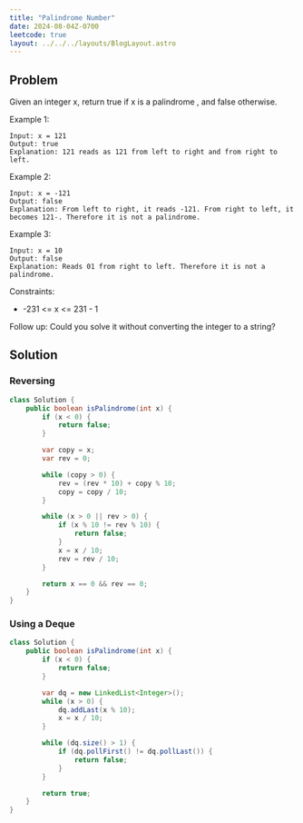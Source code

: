 ```yaml
---
title: "Palindrome Number"
date: 2024-08-04Z-0700
leetcode: true
layout: ../../../layouts/BlogLayout.astro
---
```


## Problem

Given an integer x, return true if x is a
palindrome
, and false otherwise.

Example 1:

```text
Input: x = 121
Output: true
Explanation: 121 reads as 121 from left to right and from right to left.
```

Example 2:

```text
Input: x = -121
Output: false
Explanation: From left to right, it reads -121. From right to left, it becomes 121-. Therefore it is not a palindrome.
```

Example 3:

```text
Input: x = 10
Output: false
Explanation: Reads 01 from right to left. Therefore it is not a palindrome.
```

Constraints:

- -231 <= x <= 231 - 1

Follow up: Could you solve it without converting the integer to a string?

## Solution

### Reversing

```java
class Solution {
    public boolean isPalindrome(int x) {
        if (x < 0) {
            return false;
        }

        var copy = x;
        var rev = 0;

        while (copy > 0) {
            rev = (rev * 10) + copy % 10;
            copy = copy / 10;
        }

        while (x > 0 || rev > 0) {
            if (x % 10 != rev % 10) {
                return false;
            }
            x = x / 10;
            rev = rev / 10;
        }

        return x == 0 && rev == 0;
    }
}
```

### Using a Deque

```java
class Solution {
    public boolean isPalindrome(int x) {
        if (x < 0) {
            return false;
        }

        var dq = new LinkedList<Integer>();
        while (x > 0) {
            dq.addLast(x % 10);
            x = x / 10;
        }

        while (dq.size() > 1) {
            if (dq.pollFirst() != dq.pollLast()) {
                return false;
            }
        }

        return true;
    }
}
```
